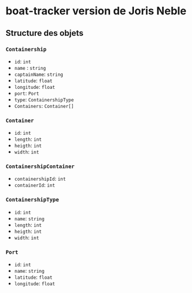 # boat-tracker version de Joris Neble

## Structure des objets
### `Containership`
* `id`: `int`
* `name` : `string`
* `captainName`: `string`
* `latitude`: `float`
* `longitude`: `float`
* `port`: `Port`
* `type`: `ContainershipType`
* `Containers`: `Container[]`
### `Container`
* `id`: `int`
* `length`: `int`
* `heigth`: `int`
* `width`: `int`
### `ContainershipContainer`
* `containershipId`: `int`
* `containerId`: `int`
### `ContainershipType`
* `id`: `int`
* `name`: `string`
* `length`: `int`
* `heigth`: `int`
* `width`: `int`
### `Port`
* `id`: `int`
* `name`: `string`
* `latitude`: `float`
* `longitude`: `float`
